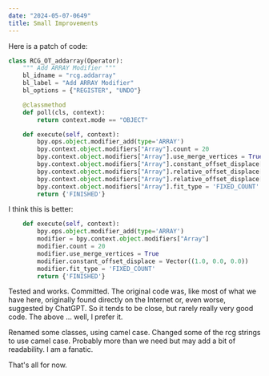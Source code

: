 ```yaml
---
date: "2024-05-07-0649"
title: Small Improvements
---
```


Here is a patch of code:

~~~python
class RCG_OT_addarray(Operator):
    """ Add ARRAY Modifier """
    bl_idname = "rcg.addarray"
    bl_label = "Add ARRAY Modifier"
    bl_options = {"REGISTER", "UNDO"}

    @classmethod
    def poll(cls, context):
        return context.mode == "OBJECT"

    def execute(self, context):
        bpy.ops.object.modifier_add(type='ARRAY')
        bpy.context.object.modifiers["Array"].count = 20
        bpy.context.object.modifiers["Array"].use_merge_vertices = True
        bpy.context.object.modifiers["Array"].constant_offset_displace[0] = 1
        bpy.context.object.modifiers["Array"].relative_offset_displace[1] = 0
        bpy.context.object.modifiers["Array"].relative_offset_displace[2] = 0
        bpy.context.object.modifiers["Array"].fit_type = 'FIXED_COUNT'
        return {'FINISHED'}
~~~

I think this is better:

~~~python
    def execute(self, context):
        bpy.ops.object.modifier_add(type='ARRAY')
        modifier = bpy.context.object.modifiers["Array"]
        modifier.count = 20
        modifier.use_merge_vertices = True
        modifier.constant_offset_displace = Vector((1.0, 0.0, 0.0))
        modifier.fit_type = 'FIXED_COUNT'
        return {'FINISHED'}
~~~

Tested and works. Committed. The original code was, like most of what we have here, originally found directly on the Internet or, even worse, suggested by ChatGPT. So it tends to be close, but rarely really very good code. The above ... well, I prefer it.

Renamed some classes, using camel case. Changed some of the rcg strings to use camel case. Probably more than we need but may add a bit of readability. I am a fanatic.

That's all for now. 